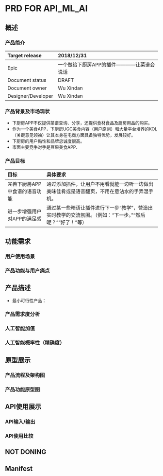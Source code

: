 # PRD FOR API_ML_AI

## 概述
### 产品简介
Target release|2018/12/31
:---|:---
Epic|一个做给下厨房APP的插件————让菜谱会说话
Document status| DRAFT
Document owner| Wu Xindan
Designer/Developer| Wu Xindan
### 产品背景及市场现状
- 下厨房APP不仅提供菜谱查询、分享，还提供食材食品及厨房用品的购买。
- 作为一个美食APP，下厨房UGC美食内容（用户原创）和大量平台培养的KOL（关键意见领袖）让其本身在电商方面具备独特优势，发展较好。
- 下厨房的用户黏性和品牌忠诚度很高。
- 市面主要竞争对手是豆果美食APP、

### 产品目标
目标|具体要求
:---|:----
完善下厨房APP中食谱的语音功能|通过添加插件，让用户不用看就能一边听一边做出美味佳肴或是语音翻页，不用在意沾水的手弄湿手机。
进一步增强用户对APP的满足感|通过某一些暗语让插件进行下一步“教学”，营造出实时教学的交流氛围。（例如：“下一步。”“然后呢？”“好了！”等）


## 功能需求
### 用户使用场景

### 产品功能与用户痛点

## 产品描述
- 最小可行性产品：
### 产品需求度分析

### 人工智能加值

### 人工智能概率性（精确度）

## 原型展示
### 产品流程及架构图
### 产品功能原型图

## API使用展示
### API输入/输出
### API使用比较

## NOT DONING

## Manifest
